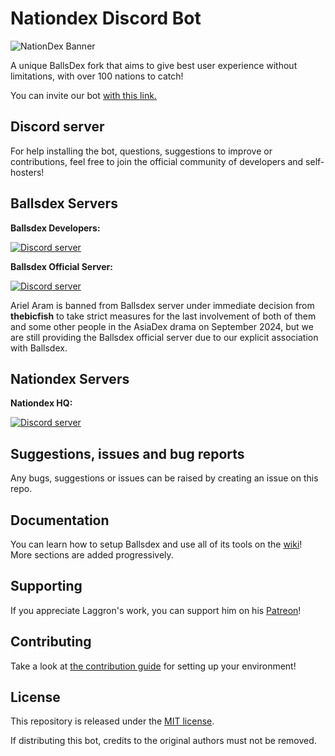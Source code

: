 # Nationdex Discord Bot

![NationDex Banner](assets/nationdex_banner.png)

A unique BallsDex fork that aims to give best user experience without limitations, with over 100 nations to catch!

You can invite our bot [with this link.](https://discord.com/application-directory/1207017704096141312)

## Discord server

For help installing the bot, questions, suggestions to improve or contributions, feel free to join the official community of developers and self-hosters!

## Ballsdex Servers

**Ballsdex Developers:**

[![Discord server](https://discord.com/api/guilds/1255250024741212262/embed.png?style=banner3)](https://discord.gg/PKKhee4fvy)

**Ballsdex Official Server:**

[![Discord server](https://discord.com/api/guilds/1049118743101452329/embed.png?style=banner2)](https://discord.gg/tKh3n5uVnm)

Ariel Aram is banned from Ballsdex server under immediate decision from **thebicfish** to take strict measures for the last involvement of both of them and some other people in the AsiaDex drama on September 2024, but we are still providing the Ballsdex official server due to our explicit association with Ballsdex.

## Nationdex Servers

**Nationdex HQ:**

[![Discord server](https://discord.com/api/guilds/1118965941221466194/embed.png?style=banner2)](https://discord.gg/tKh3n5uVnm)

## Suggestions, issues and bug reports

Any bugs, suggestions or issues can be raised by creating an issue on this repo.

## Documentation

You can learn how to setup Ballsdex and use all of its tools on the
[wiki](https://github.com/laggron42/BallsDex-Discordbot/wiki/)!
More sections are added progressively.

## Supporting

If you appreciate Laggron's work, you can support him on his [Patreon](https://patreon.com/retke)!

## Contributing

Take a look at [the contribution guide](CONTRIBUTING.md) for setting up your environment!

## License

This repository is released under the [MIT license](https://opensource.org/licenses/MIT).

If distributing this bot, credits to the original authors must not be removed.
